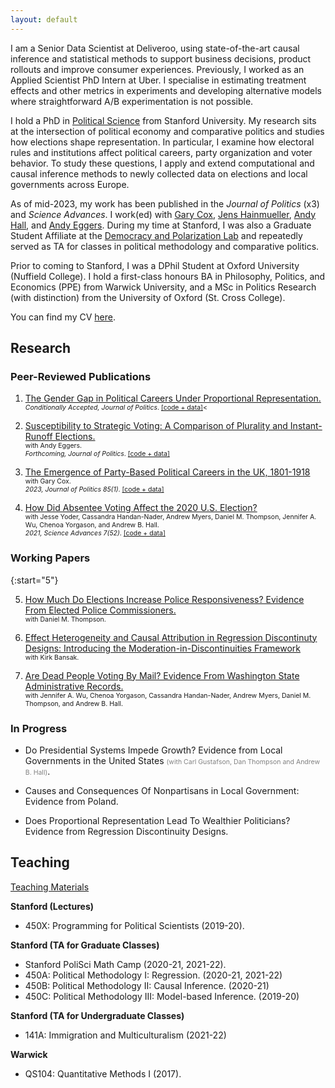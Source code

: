 ```yaml
---
layout: default
---
```


I am a Senior Data Scientist at Deliveroo, using state-of-the-art causal inference and statistical methods to support business decisions, product rollouts and improve consumer experiences. Previously, I worked as an Applied Scientist PhD Intern at Uber. I specialise in estimating treatment effects and other metrics in experiments and developing alternative models where straightforward A/B experimentation is not possible.

I hold a PhD in [Political Science](https://politicalscience.stanford.edu/academics/graduate-program) from Stanford University. My research sits at the intersection of political economy and comparative politics and studies how elections shape representation. In particular, I examine how electoral rules and institutions affect political careers, party organization and voter behavior. To study these questions, I apply and extend computational and causal inference methods to newly collected data on elections and local governments across Europe.

As of mid-2023, my work has been published in the *Journal of Politics* (x3) and *Science Advances*. I work(ed) with [Gary Cox](https://gwcox.sites.stanford.edu/), [Jens Hainmueller](https://web.stanford.edu/~jhain/), [Andy Hall](andrewbenjaminhall.com), and [Andy Eggers](http://andy.egge.rs). During my time at Stanford, I was also a Graduate Student Affiliate at the [Democracy and Polarization Lab](https://stanforddpl.org/) and repeatedly served as TA for classes in political methodology and comparative politics.

Prior to coming to Stanford, I was a DPhil Student at Oxford University (Nuffield College). I hold a first-class honours BA in Philosophy, Politics, and Economics (PPE) from Warwick University, and a MSc in Politics Research (with distinction) from the University of Oxford (St. Cross College).

You can find my CV [here](./files/CV_redacted.pdf).

## Research

### Peer-Reviewed Publications

1. [The Gender Gap in Political Careers Under Proportional Representation.](https://tobiasnowacki.github.io/files/pr_gendergap_jmp.pdf) <br/>
    <span style="font-size:10.5px">
    *Conditionally Accepted, Journal of Politics*.  [[code + data]](https://github.com/tobiasnowacki/pr-gendergap-jop)< </span>

2. [Susceptibility to Strategic Voting: A Comparison of Plurality and Instant-Runoff Elections.](https://tobiasnowacki.github.io/files/strategicvoting.pdf) <br/>
    <span style="font-size:10.5px"> with Andy Eggers. <br />
    *Forthcoming, Journal of Politics*.  [[code + data]](https://dataverse.harvard.edu/dataset.xhtml?persistentId=doi:10.7910/DVN/HR14IN)</span>

3. [The Emergence of Party-Based Political Careers in the UK, 1801-1918](https://tobiasnowacki.github.io/files/careers.pdf)  <br />
    <span style="font-size:10.5px"> with Gary Cox. <br />
    *2023, Journal of Politics 85(1)*. [[code + data]](https://github.com/tobiasnowacki/uk-careers)</span>

4. [How Did Absentee Voting Affect the 2020 U.S. Election?](https://www.science.org/doi/10.1126/sciadv.abk1755) <br/>
    <span style="font-size:10.5px"> with Jesse Yoder, Cassandra Handan-Nader, Andrew Myers, Daniel M. Thompson, Jennifer A. Wu, Chenoa Yorgason, and Andrew B. Hall. <br />
    *2021, Science Advances 7(52)*. [[code + data]](https://dataverse.harvard.edu/dataset.xhtml?persistentId=doi:10.7910/DVN/YG4R14) </span>


### Working Papers

{:start="5"}

5. [How Much Do Elections Increase Police Responsiveness? Evidence From Elected Police Commissioners.](https://tobiasnowacki.com/files/commissioners.pdf) <br/>
    <span style="font-size:10.5px"> with Daniel M. Thompson. <br /> </span>

6. [Effect Heterogeneity and Causal Attribution in Regression Discontinuty Designs: Introducing the Moderation-in-Discontinuities Framework](https://tobiasnowacki.github.io/files/rdd_diff.pdf) <br />
    <span style="font-size:10.5px"> with Kirk Bansak. <br /> </span>

7. [Are Dead People Voting By Mail? Evidence From Washington State Administrative Records.](https://tobiasnowacki.github.io/files/dead_voting.pdf) <br/>
    <span style="font-size:10.5px"> with Jennifer A. Wu, Chenoa Yorgason, Cassandra Handan-Nader, Andrew Myers, Daniel M. Thompson, and Andrew B. Hall. </span>


### In Progress

* Do Presidential Systems Impede Growth? Evidence from Local Governments in the United States <span style="color:grey; font-size :10.5px">(with Carl Gustafson, Dan Thompson and Andrew B. Hall)</span>.

* Causes and Consequences Of Nonpartisans in Local Government: Evidence from Poland.

* Does Proportional Representation Lead To Wealthier Politicians? Evidence from Regression Discontinuity Designs.

## Teaching

[Teaching Materials](another-page.md)

**Stanford (Lectures)**

* 450X: Programming for Political Scientists (2019-20).

**Stanford (TA for Graduate Classes)**

* Stanford PoliSci Math Camp (2020-21, 2021-22).
* 450A: Political Methodology I: Regression. (2020-21, 2021-22)
* 450B: Political Methodology II: Causal Inference. (2020-21)
* 450C: Political Methodology III: Model-based Inference. (2019-20)

**Stanford (TA for Undergraduate Classes)**

* 141A: Immigration and Multiculturalism (2021-22)

**Warwick**

* QS104: Quantitative Methods I (2017).

